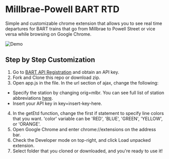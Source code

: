 # Millbrae-Powell BART RTD

Simple and customizable chrome extension that allows you to see real time
departures for BART trains that go from Millbrae to Powell Street or vice versa
while browsing on Google Chrome.

![Demo](https://s3.amazonaws.com/f.cl.ly/items/2g1F2q150d2H0h2G173t/Screen%20Recording%202015-01-09%20at%2010.11%20AM.gif)

## Step by Step Customization

1. Go to [BART API Registration](http://api.bart.gov/api/register.aspx) and obtain an API key.
2. Fork and Clone this repo or download zip.
3. Open app.js in the file. In the url section of ajax, change the following:
  * Specify the station by changing orig=mlbr. You can see full list of
  station abbreviations [here](http://api.bart.gov/docs/overview/abbrev.aspx).
  * Insert your API key in key=insert-key-here.
4. In the getEtd function, change the first if statement to specify
line colors that you want. 'color' variable can be 'RED', 'BLUE', 'GREEN',
'YELLOW', or 'ORANGE'.
5. Open Google Chrome and enter chrome://extensions on the address bar.
6. Check the Developer mode on top-right, and click Load unpacked extension.
7. Select folder that you cloned or downloaded, and you're ready to use it!
